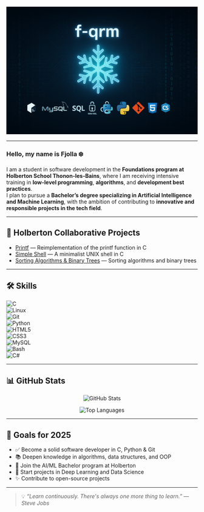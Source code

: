 <p align="center">
  <img src="assets/banner.png" alt="Banner" />
</p>


---

### Hello, my name is Fjolla ❄️
I am a student in software development in the **Foundations program at Holberton School Thonon-les-Bains**, where I am receiving intensive training in **low-level programming**, **algorithms**, and **development best practices**.  
I plan to pursue a **Bachelor’s degree specializing in Artificial Intelligence and Machine Learning**, with the ambition of contributing to **innovative and responsible projects in the tech field**.

---

## 📂 Holberton Collaborative Projects

-  [Printf](https://github.com/f-qrm/printf) — Reimplementation of the printf function in C  
-  [Simple Shell](https://github.com/f-qrm/simple_shell) — A minimalist UNIX shell in C  
-  [Sorting Algorithms & Binary Trees](https://github.com/f-qrm/sorting_algorithms) — Sorting algorithms and binary trees  

---

## 🛠️ Skills

![C](https://img.shields.io/badge/C-00599C?style=flat-square&logo=c&logoColor=white)  
![Linux](https://img.shields.io/badge/Linux-FCC624?style=flat-square&logo=linux&logoColor=black)  
![Git](https://img.shields.io/badge/Git-F05032?style=flat-square&logo=git&logoColor=white)  
![Python](https://img.shields.io/badge/Python-3776AB?style=flat-square&logo=python&logoColor=white)  
![HTML5](https://img.shields.io/badge/HTML5-E34F26?style=flat-square&logo=html5&logoColor=white)  
![CSS3](https://img.shields.io/badge/CSS3-1572B6?style=flat-square&logo=css3&logoColor=white)  
![MySQL](https://img.shields.io/badge/MySQL-4479A1?style=flat-square&logo=mysql&logoColor=white)  
![Bash](https://img.shields.io/badge/Bash-4EAA25?style=flat-square&logo=gnu-bash&logoColor=white)  
![C#](https://img.shields.io/badge/C%23-239120?style=flat-square&logo=c-sharp&logoColor=white)  

---

## 📊 GitHub Stats

<p align="center">
  <img src="https://github-readme-stats.vercel.app/api?username=f-qrm&show_icons=true&theme=github_dark" alt="GitHub Stats" />
</p>

<p align="center">
  <img src="https://github-readme-stats.vercel.app/api/top-langs/?username=f-qrm&layout=compact&theme=github_dark" alt="Top Languages" />
</p>

---

## 📌 Goals for 2025

- ✅ Become a solid software developer in C, Python & Git  
- 📚 Deepen knowledge in algorithms, data structures, and OOP  
- 🤖 Join the AI/ML Bachelor program at Holberton  
- 🌱 Start projects in Deep Learning and Data Science  
- ✨ Contribute to open-source projects  

---

> 💡 *“Learn continuously. There's always one more thing to learn.” — Steve Jobs*
